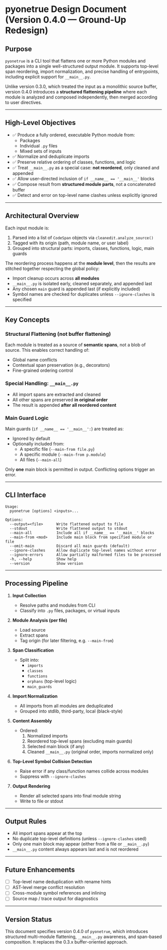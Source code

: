 # pyonetrue Design Document (Version 0.4.0 — Ground-Up Redesign)

## Purpose

`pyonetrue` is a CLI tool that flattens one or more Python modules and packages into a single well-structured output module. It supports top-level span reordering, import normalization, and precise handling of entrypoints, including explicit support for `__main__.py`.

Unlike version 0.3.0, which treated the input as a monolithic source buffer, version 0.4.0 introduces a **structured flattening pipeline** where each module is analyzed and composed independently, then merged according to user directives.

---

## High-Level Objectives

- ✅ Produce a fully ordered, executable Python module from:
  - Packages
  - Individual `.py` files
  - Mixed sets of inputs
- ✅ Normalize and deduplicate imports
- ✅ Preserve relative ordering of classes, functions, and logic
- ✅ Treat `__main__.py` as a special case: **not reordered**, only cleaned and appended
- ✅ Allow user-directed inclusion of `if __name__ == '__main__'` blocks
- ✅ Compose result from **structured module parts**, not a concatenated buffer
- ✅ Detect and error on top-level name clashes unless explicitly ignored

---

## Architectural Overview

Each input module is:
1. Parsed into a list of `CodeSpan` objects via `cleanedit.analyze_source()`
2. Tagged with its origin (path, module name, or user label)
3. Grouped into structural parts: imports, classes, functions, logic, main guards

The reordering process happens at the **module level**, then the results are stitched together respecting the global policy:
- Import cleanup occurs across **all modules**
- `__main__.py` is isolated early, cleaned separately, and appended last
- Any chosen `main` guard is appended last (if explicitly included)
- Symbol names are checked for duplicates unless `--ignore-clashes` is specified

---

## Key Concepts

### Structural Flattening (not buffer flattening)
Each module is treated as a source of **semantic spans**, not a blob of source. This enables correct handling of:
- Global name conflicts
- Contextual span preservation (e.g., decorators)
- Fine-grained ordering control

### Special Handling: `__main__.py`
- All import spans are extracted and cleaned
- All other spans are preserved **in original order**
- The result is appended **after all reordered content**

### Main Guard Logic
Main guards (`if __name__ == '__main__':`) are treated as:
- Ignored by default
- Optionally included from:
  - A specific file (`--main-from file.py`)
  - A specific module (`--main-from p.module`)
  - All files (`--main-all`)

Only **one** main block is permitted in output. Conflicting options trigger an error.

---

## CLI Interface

```
Usage:
  pyonetrue [options] <inputs>...

Options:
  --output=<file>      Write flattened output to file
  --stdout             Write flattened output to stdout
  --main-all           Include all if __name__ == '__main__' blocks
  --main-from <mod>    Include main block from specified module or file
  --omit-main          Discard all main guards (default)
  --ignore-clashes     Allow duplicate top-level names without error
  --ignore-errors      Allow partially malformed files to be processed
  -h, --help           Show help
  --version            Show version
```

---

## Processing Pipeline

1. **Input Collection**
   - Resolve paths and modules from CLI
   - Classify into `.py` files, packages, or virtual inputs

2. **Module Analysis (per file)**
   - Load source
   - Extract spans
   - Tag origin (for later filtering, e.g. `--main-from`)

3. **Span Classification**
   - Split into:
     - `imports`
     - `classes`
     - `functions`
     - `orphans` (top-level logic)
     - `main_guards`

4. **Import Normalization**
   - All imports from all modules are deduplicated
   - Grouped into stdlib, third-party, local (black-style)

5. **Content Assembly**
   - Ordered:
     1. Normalized imports
     2. Reordered top-level spans (excluding main guards)
     3. Selected main block (if any)
     4. Cleaned `__main__.py` (original order, imports normalized only)

6. **Top-Level Symbol Collision Detection**
   - Raise error if any class/function names collide across modules
   - Suppress with `--ignore-clashes`

7. **Output Rendering**
   - Render all selected spans into final module string
   - Write to file or stdout

---

## Output Rules

- All import spans appear at the top
- No duplicate top-level definitions (unless `--ignore-clashes` used)
- Only one main block may appear (either from a file or `__main__.py`)
- `__main__.py` content always appears last and is not reordered

---

## Future Enhancements

- [ ] Top-level name deduplication with rename hints
- [ ] AST-level merge conflict resolution
- [ ] Cross-module symbol references and inlining
- [ ] Source map / trace output for diagnostics

---

## Version Status

This document specifies version 0.4.0 of `pyonetrue`, which introduces structured multi-module flattening, `__main__.py` awareness, and span-based composition. It replaces the 0.3.x buffer-oriented approach.
